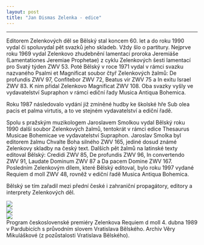 ```yaml
---
layout: post
title: "Jan Dismas Zelenka - edice"
---
```

---

<div class="ntext">
<p>
Editorem Zelenkových děl se Bělský stal koncem 60. let a do roku 1990 vydal či spoluvydal pět svazků jeho skladeb. Vždy šlo o partitury. Nejprve roku 1969 vydal Zelenkovo zhudebnění lamentací proroka Jeremiáše (Lamentationes Jeremiae Prophetae) z cyklu Zelenkových šesti lamentací pro Svatý týden ZWV 53. Poté Bělský v roce 1971 vydal v rámci svazku nazvaného Psalmi et Magnificat soubor čtyř Zelenkových žalmů: De profundis ZWV 97, Confitebor ZWV 72, Beatus vir ZWV 75 a In exitu Israel ZWV 83. K nim přidal Zelenkovo Magnificat ZWV 108. Oba svazky vyšly ve vydavatelství Supraphon v rámci ediční řady Musica Antiqua Bohemica.
</p>
<p>
Roku 1987 následovalo vydání již zmíněné hudby ke školské hře Sub olea pacis et palma virtutis, a to ve stejném vydavatelství a ediční řadě. 
</p>
<p>
Spolu s pražským muzikologem Jaroslavem Smolkou vydal Bělský roku 1990 další soubor Zelenkových žalmů, tentokrát v rámci edice Thesaurus Musicae Bohemicae ve vydavatelství Supraphon. Jaroslav Smolka byl editorem žalmu Chvalte Boha silného ZWV 165, jediné dosud známé Zelenkovy skladby na český text. Dalších pět žalmů na latinské texty editoval Bělský: Credidi ZWV 85, De profundis ZWV 96, In convertendo ZWV 91, Laudate Dominum ZWV 87 a Da pacem Domine ZWV 167. Posledním Zelenkovým dílem, které Bělský editoval, bylo roku 1997 vydané Requiem d moll ZWV 48, rovněž v ediční řadě Musica Antiqua Bohemica.
</p>
<p>
Bělský se tím zařadil mezi přední české i zahraniční propagátory, editory a interprety Zelenkových děl.
</p>

<div class="image-grid-close">
    <div class="image-container">
        <img src="/assets/zelenka/zelenka2.png" width="auto" height="auto">
    </div>
    <div class="image-container">
        <img src="/assets/zelenka/zelenka3.png" width="auto" height="auto">
    </div>
    <div class="image-container">
        <img src="/assets/zelenka/zelenka4.png" width="auto" height="auto">
    </div>
</div>
<div class="popis-obrazku">
Program československé premiéry Zelenkova Requiem d moll 4. dubna 1989 v Pardubicích s průvodním slovem Vratislava Bělského.
Archiv Věry Mikuláškové (z pozůstalosti Vratislava Bělského). 
</div>
